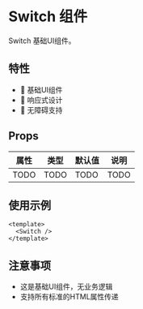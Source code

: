 # Switch 组件

Switch 基础UI组件。

## 特性

- 🎨 基础UI组件
- 📏 响应式设计
- 🎯 无障碍支持

## Props

| 属性 | 类型 | 默认值 | 说明 |
| ---- | ---- | ------ | ---- |
| TODO | TODO | TODO   | TODO |

## 使用示例

```vue
<template>
  <Switch />
</template>
```

## 注意事项

- 这是基础UI组件，无业务逻辑
- 支持所有标准的HTML属性传递
